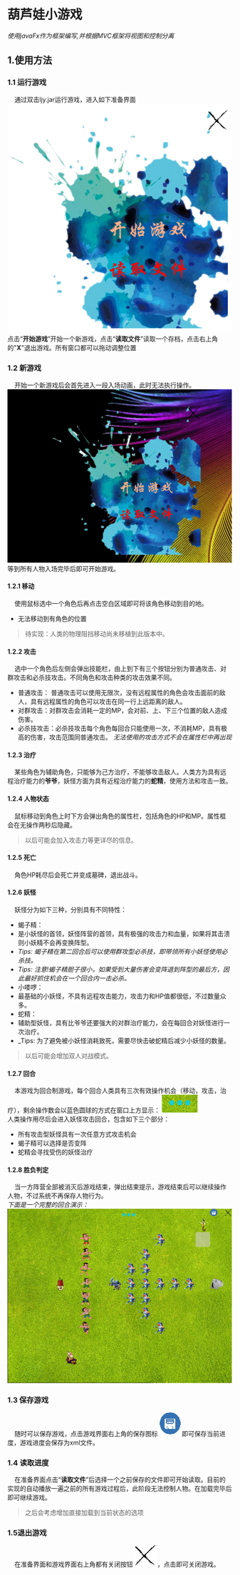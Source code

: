 # 葫芦娃小游戏
_使用javaFx作为框架编写,并根据MVC框架将视图和控制分离_ <br>
## 1.使用方法
### 1.1 运行游戏
&nbsp;&nbsp;&nbsp;&nbsp;通过双击ljy.jar运行游戏，进入如下准备界面<br>
![](media/prepareWin.PNG)
点击“**开始游戏**”开始一个新游戏，点击“**读取文件**”读取一个存档，点击右上角的"**X**"退出游戏。所有窗口都可以拖动调整位置<br>
### 1.2 新游戏
&nbsp;&nbsp;&nbsp;&nbsp;开始一个新游戏后会首先进入一段入场动画，此时无法执行操作。
![](media/walkin.gif)
等到所有人物入场完毕后即可开始游戏。
#### 1.2.1 移动
&nbsp;&nbsp;&nbsp;&nbsp;使用鼠标选中一个角色后再点击空白区域即可将该角色移动到目的地。
- 无法移动到有角色的位置
> 待实现：人类的物理阻挡移动尚未移植到此版本中。
#### 1.2.2 攻击
&nbsp;&nbsp;&nbsp;&nbsp;选中一个角色后左侧会弹出技能栏，由上到下有三个按钮分别为普通攻击、对群攻击和必杀技攻击。不同角色和攻击种类的攻击效果不同。
- 普通攻击： 普通攻击可以使用无限次，没有远程属性的角色会攻击面前的敌人，具有远程属性的角色可以攻击在同一行上远距离的敌人。
- 对群攻击：对群攻击会消耗一定的MP，会对前、上、下三个位置的敌人造成伤害。
- 必杀技攻击：必杀技攻击每个角色每回合只能使用一次，不消耗MP，具有极高的伤害，攻击范围同普通攻击。
_无法使用的攻击方式不会在属性栏中再出现_
#### 1.2.3 治疗
&nbsp;&nbsp;&nbsp;&nbsp;某些角色为辅助角色，只能够为己方治疗，不能够攻击敌人。人类方为具有远程治疗能力的**爷爷**，妖怪方面为具有近程治疗能力的**蛇精**，使用方法和攻击一致。
#### 1.2.4 人物状态
&nbsp;&nbsp;&nbsp;&nbsp;鼠标移动到角色上时下方会弹出角色的属性栏，包括角色的HP和MP。属性框会在无操作两秒后隐藏。
> 以后可能会加入攻击力等更详尽的信息。
#### 1.2.5 死亡
&nbsp;&nbsp;&nbsp;&nbsp;角色HP耗尽后会死亡并变成墓碑，退出战斗。
#### 1.2.6 妖怪
&nbsp;&nbsp;&nbsp;&nbsp;妖怪分为如下三种，分别具有不同特性：
- 蝎子精：
 - 是小妖怪的首领，妖怪阵营的首领，具有极强的攻击力和血量，如果将其击溃则小妖精不会再变换阵型。
 - _Tips: 蝎子精在第二回合后可以使用群攻型必杀技，即带领所有小妖怪使用必杀技。_
 - _Tips: 注意!蝎子精胆子很小，如果受到大量伤害会变阵退到阵型的最后方，因此最好抓住机会在一个回合内一击必杀。_
- 小喽啰：
 - 最基础的小妖怪，不具有远程攻击能力，攻击力和HP值都很低，不过数量众多。
- 蛇精：
 - 辅助型妖怪，具有比爷爷还要强大的对群治疗能力，会在每回合对妖怪进行一次治疗。
 - _Tips: 为了避免被小妖怪消耗致死，需要尽快击破蛇精后减少小妖怪的数量。
>以后可能会增加双人对战模式。
#### 1.2.7 回合
&nbsp;&nbsp;&nbsp;&nbsp;本游戏为回合制游戏，每个回合人类具有三次有效操作机会（移动，攻击，治疗），剩余操作数会以蓝色圆球的方式在窗口上方显示： ![](media/step.PNG) <br>
人类操作用尽后会进入妖怪攻击回合，包含如下三个部分：
 - 所有攻击型妖怪具有一次任意方式攻击机会
 - 蝎子精可以选择是否变阵
 - 蛇精会寻找受伤的妖怪治疗
#### 1.2.8 胜负判定
&nbsp;&nbsp;&nbsp;&nbsp;当一方阵营全部被消灭后游戏结束，弹出结束提示，游戏结束后可以继续操作人物，不过系统不再保存人物行为。 <br>
_下面是一个完整的回合演示：_
![](media/round.gif)
### 1.3 保存游戏
&nbsp;&nbsp;&nbsp;&nbsp;随时可以保存游戏，点击游戏界面右上角的保存图标 ![](media/save.PNG)即可保存当前进度，游戏进度会保存为xml文件。
### 1.4 读取进度
&nbsp;&nbsp;&nbsp;&nbsp;在准备界面点击“**读取文件**”后选择一个之前保存的文件即可开始读取。目前的实现的自动播放一遍之前的所有游戏过程后，此阶段无法控制人物。在加载完毕后即可继续游戏。 <br>
> 之后会考虑增加直接加载到当前状态的选项
### 1.5退出游戏
&nbsp;&nbsp;&nbsp;&nbsp;在准备界面和游戏界面右上角都有关闭按钮 ![](media/close.PNG)，点击即可关闭游戏。
